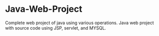 # Java-Web-Project
Complete web project of java using various operations.
Java web project with source code using JSP, servlet, and MYSQL.
